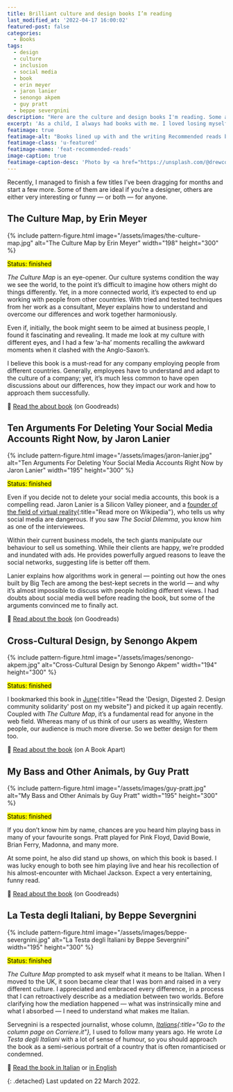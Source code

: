 ```yaml
---
title: Brilliant culture and design books I’m reading
last_modified_at: '2022-04-17 16:00:02'
featured-post: false
categories:
  - Books
tags:
  - design
  - culture
  - inclusion
  - social media
  - book
  - erin meyer
  - jaron lanier
  - senongo akpem
  - guy pratt
  - beppe severgnini
description: "Here are the culture and design books I'm reading. Some are ideal if you're a designer, others are either very interesting or funny — or both — for anyone."
excerpt: 'As a child, I always had books with me. I loved losing myself into good stories, to the point it hurt when they finished. In later years, my attention span became ridiculously short.'
featimage: true
featimage-alt: "Books lined up with and the writing Recommended reads by Silvia Maggi"
featimage-class: 'u-featured'
featimage-name: 'feat-recommended-reads'
image-caption: true
featimage-caption-desc: 'Photo by <a href="https://unsplash.com/@drewcoffman">Drew Coffman</a>, composition by Silvia Maggi'
---
```

Recently, I managed to finish a few titles I’ve been dragging for months and start a few more. Some of them are ideal if you’re a designer, others are either very interesting or funny — or both — for anyone.

## The Culture Map, by Erin Meyer

{% include pattern-figure.html image="/assets/images/the-culture-map.jpg" alt="The Culture Map by Erin Meyer" width="198" height="300" %}

<mark class="smd-highlight mb-4">Status: finished</mark>

_The Culture Map_ is an eye-opener. Our culture systems condition the way we see the world, to the point it’s difficult to imagine how others might do things differently. Yet, in a more connected world, it’s expected to end up working with people from other countries. With tried and tested techniques from her work as a consultant, Meyer explains how to understand and overcome our differences and work together harmoniously.

Even if, initially, the book might seem to be aimed at business people, I found it fascinating and revealing. It made me look at my culture with different eyes, and I had a few ‘a-ha’ moments recalling the awkward moments when it clashed with the Anglo-Saxon’s.

I believe this book is a must-read for any company employing people from different countries. Generally, employees have to understand and adapt to the culture of a company; yet, it’s much less common to have open discussions about our differences, how they impact our work and how to approach them successfully.

<p class="detached">🔗 <a href="https://www.goodreads.com/book/show/22085568-the-culture-map">Read the about book</a> (on Goodreads)</p>

## Ten Arguments For Deleting Your Social Media Accounts Right Now, by Jaron Lanier

{% include pattern-figure.html image="/assets/images/jaron-lanier.jpg" alt="Ten Arguments For Deleting Your Social Media Accounts Right Now by Jaron Lanier" width="195" height="300" %}

<mark class="smd-highlight mb-4">Status: finished</mark>

Even if you decide not to delete your social media accounts, this book is a compelling read. Jaron Lanier is a Silicon Valley pioneer, and a [founder of the field of virtual reality](https://en.wikipedia.org/wiki/Jaron_Lanier){:title="Read more on Wikipedia"}, who tells us why social media are dangerous. If you saw _The Social Dilemma_, you know him as one of the interviewees.

Within their current business models, the tech giants manipulate our behaviour to sell us something. While their clients are happy, we’re prodded and inundated with ads. He provides powerfully argued reasons to leave the social networks, suggesting life is better off them.

Lanier explains how algorithms work in general — pointing out how the ones built by Big Tech are among the best-kept secrets in the world — and why it’s almost impossible to discuss with people holding different views. I had doubts about social media well before reading the book, but some of the arguments convinced me to finally act.

<p class="detached">🔗 <a href="https://www.goodreads.com/book/show/37830765-ten-arguments-for-deleting-your-social-media-accounts-right-now">Read about the book</a> (on Goodreads)</p>

## Cross-Cultural Design, by Senongo Akpem

{% include pattern-figure.html image="/assets/images/senongo-akpem.jpg" alt="Cross-Cultural Design by Senongo Akpem" width="194" height="300" %}

<mark class="smd-highlight mb-4">Status: finished</mark>

I bookmarked this book in [June](/design-digested/design-community-solidarity/){:title="Read the 'Design, Digested 2. Design community solidarity' post on my website"} and picked it up again recently. Coupled with _The Culture Map_, it’s a fundamental read for anyone in the web field. Whereas many of us think of our users as wealthy, Western people, our audience is much more diverse. So we better design for them too.

<p class="detached">🔗 <a href="https://abookapart.com/products/cross-cultural-design">Read about the book</a> (on A Book Apart)</p>

## My Bass and Other Animals, by Guy Pratt

{% include pattern-figure.html image="/assets/images/guy-pratt.jpg" alt="My Bass and Other Animals by Guy Pratt" width="195" height="300" %}

<mark class="smd-highlight mb-4">Status: finished</mark>

If you don’t know him by name, chances are you heard him playing bass in many of your favourite songs. Pratt played for Pink Floyd, David Bowie, Brian Ferry, Madonna, and many more.

At some point, he also did stand up shows, on which this book is based. I was lucky enough to both see him playing live and hear his recollection of his almost-encounter with Michael Jackson. Expect a very entertaining, funny read.

<p class="detached">🔗 <a href="https://www.goodreads.com/book/show/2822087-my-bass-and-other-animals">Read about the book</a> (on Goodreads)</p>

## La Testa degli Italiani, by Beppe Severgnini

{% include pattern-figure.html image="/assets/images/beppe-severgnini.jpg" alt="La Testa degli Italiani by Beppe Severgnini" width="195" height="300" %}

<mark class="smd-highlight mb-4">Status: finished</mark>

_The Culture Map_ prompted to ask myself what it means to be Italian. When I moved to the UK, it soon became clear that I was born and raised in a very different culture. I appreciated and embraced every difference, in a process that I can retroactively describe as a mediation between two worlds. Before clarifying how the mediation happened — what was instrinsically mine and what I absorbed — I need to understand what makes me Italian. 

Servegnini is a respected journalist, whose column, _[Italians](https://italians.corriere.it/){:title="Go to the column page on Corriere.it"},_ I used to follow many years ago. He wrote _La Testa degli Italiani_ with a lot of sense of humour, so you should approach the book as a semi-serious portrait of a country that is often romanticised or condemned.

<p class="detached">🔗 <a href="https://www.goodreads.com/book/show/1564625.La_testa_degli_italiani">Read the book in Italian</a> or <a href="https://www.goodreads.com/book/show/581712.La_Bella_Figura">in English</a></p>

{: .detached}
Last updated on 22 March 2022.
